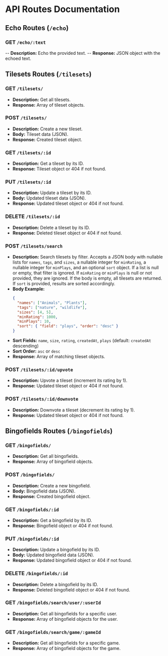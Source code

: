 # API Routes Documentation

## Echo Routes (`/echo`)

### GET `/echo/:text`

-- **Description:** Echo the provided text.
-- **Response:** JSON object with the echoed text.

## Tilesets Routes (`/tilesets`)

### GET `/tilesets/`

- **Description:** Get all tilesets.
- **Response:** Array of tileset objects.

### POST `/tilesets/`

- **Description:** Create a new tileset.
- **Body:** Tileset data (JSON).
- **Response:** Created tileset object.

### GET `/tilesets/:id`

- **Description:** Get a tileset by its ID.
- **Response:** Tileset object or 404 if not found.

### PUT `/tilesets/:id`

- **Description:** Update a tileset by its ID.
- **Body:** Updated tileset data (JSON).
- **Response:** Updated tileset object or 404 if not found.

### DELETE `/tilesets/:id`

- **Description:** Delete a tileset by its ID.
- **Response:** Deleted tileset object or 404 if not found.

### POST `/tilesets/search`

- **Description:** Search tilesets by filter. Accepts a JSON body with nullable lists for `names`, `tags`, and `sizes`, a nullable integer for `minRating`, a nullable integer for `minPlays`, and an optional `sort` object. If a list is null or empty, that filter is ignored. If `minRating` or `minPlays` is null or not provided, they are ignored. If the body is empty, all tilesets are returned. If `sort` is provided, results are sorted accordingly.
- **Body Example:**
  ```json
  {
    "names": ["Animals", "Plants"],
    "tags": ["nature", "wildlife"],
    "sizes": [4, 5],
    "minRating": 1000,
    "minPlays": 10,
    "sort": { "field": "plays", "order": "desc" }
  }
  ```
- **Sort Fields:** `name`, `size`, `rating`, `createdAt`, `plays` (default: `createdAt` descending)
- **Sort Order:** `asc` or `desc`
- **Response:** Array of matching tileset objects.

### POST `/tilesets/:id/upvote`

- **Description:** Upvote a tileset (increment its rating by 1).
- **Response:** Updated tileset object or 404 if not found.

### POST `/tilesets/:id/downvote`

- **Description:** Downvote a tileset (decrement its rating by 1).
- **Response:** Updated tileset object or 404 if not found.

## Bingofields Routes (`/bingofields`)

### GET `/bingofields/`

- **Description:** Get all bingofields.
- **Response:** Array of bingofield objects.

### POST `/bingofields/`

- **Description:** Create a new bingofield.
- **Body:** Bingofield data (JSON).
- **Response:** Created bingofield object.

### GET `/bingofields/:id`

- **Description:** Get a bingofield by its ID.
- **Response:** Bingofield object or 404 if not found.

### PUT `/bingofields/:id`

- **Description:** Update a bingofield by its ID.
- **Body:** Updated bingofield data (JSON).
- **Response:** Updated bingofield object or 404 if not found.

### DELETE `/bingofields/:id`

- **Description:** Delete a bingofield by its ID.
- **Response:** Deleted bingofield object or 404 if not found.

### GET `/bingofields/search/user/:userId`

- **Description:** Get all bingofields for a specific user.
- **Response:** Array of bingofield objects for the user.

### GET `/bingofields/search/game/:gameId`

- **Description:** Get all bingofields for a specific game.
- **Response:** Array of bingofield objects for the game.
